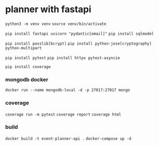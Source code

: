 # planner with fastapi

`python3 -m venv venv`
`source venv/bin/activate`

`pip install fastapi uvicorn "pydantic[email]"`
`pip install sqlmodel`

`pip install passlib[bcrypt]`
`pip install python-jose[cryptography] python-multipart`

`pip install pytest`
`pip install httpx pytest-asyncio`

`pip install coverage`

### mongodb docker

`docker run --name mongodb-local -d -p 27017:27017 mongo`

### coverage

`coverage run -m pytest`
`coverage report`
`coverage html`

### build

`docker build -t event-planner-api .`
`docker-compose up -d`
